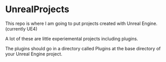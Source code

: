 UnrealProjects
==============

This repo is where I am going to put projects created with Unreal Engine. (currently UE4)

A lot of these are little experiemental projects including plugins.

The plugins should go in a directory called Plugins at the base directory of your Unreal Engine project.
